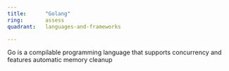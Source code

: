 ```yaml
---
title:      "Golang"
ring:       assess
quadrant:   languages-and-frameworks

---
```


Go is a compilable programming language that supports concurrency and features automatic memory cleanup